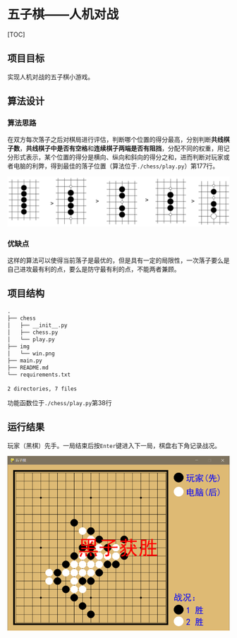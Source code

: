 # 五子棋——人机对战

[TOC]

## 项目目标

实现人机对战的五子棋小游戏。

## 算法设计

### 算法思路

在双方每次落子之后对棋局进行评估，判断哪个位置的得分最高，分别判断**共线棋子数**，**共线棋子中是否有空格**和**连续棋子两端是否有阻挡**，分配不同的权重，用记分形式表示，某个位置的得分是横向、纵向和斜向的得分之和，进而判断对玩家或者电脑的利弊，得到最佳的落子位置（算法位于`./chess/play.py`）第177行。

<img src="./img/score.png" alt="score" style="zoom: 80%;" />

### 优缺点

这样的算法可以使得当前落子是最优的，但是具有一定的局限性，一次落子要么是自己进攻最有利的点，要么是防守最有利的点，不能两者兼顾。

## 项目结构

```
.
├── chess
│   ├── __init__.py
│   ├── chess.py
│   └── play.py
├── img
│   └── win.png
├── main.py
├── README.md
└── requirements.txt

2 directories, 7 files
```

功能函数位于`./chess/play.py`第38行

## 运行结果

玩家（黑棋）先手。一局结束后按`Enter`键进入下一局，棋盘右下角记录战况。

<img src="./img/win.png" alt="win" style="zoom: 80%;" />
